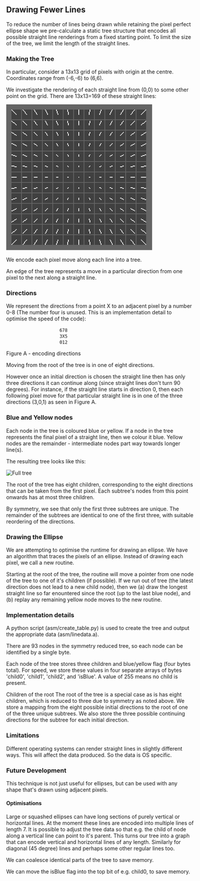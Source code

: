 ## Drawing Fewer Lines

To reduce the number of lines being drawn while retaining the pixel perfect ellipse shape we pre-calculate a static tree structure that encodes all possible straight line renderings from a fixed starting point. To limit the size of the tree, we limit the length of the straight lines.

### Making the Tree
In particular, consider a 13x13 grid of pixels with origin at the centre. Coordinates
range from (-6,-6) to (6,6).

We investigate the rendering of each straight line from (0,0) to some other point on
the grid. There are 13x13=169 of these straight lines:

![Straight lines](lines.png)

We encode each pixel move along each line into a tree.

An edge of the tree represents a move in a particular direction from one pixel to the next along a straight line.

### Directions
We represent the directions from a point X to an adjacent pixel by a number 0-8 (The
number four is unused. This is an implementation detail to optimise the speed of the
code):
```
                    678
                    3X5
                    012
```
Figure A - encoding directions

Moving from the root of the tree is in one of eight directions.

However once an initial direction is chosen the straight line then has only three directions it can continue along (since straight lines don't turn 90 degrees). For instance, if the straight line starts in direction 0, then each following pixel move for that particular straight line is in one of the three directions (3,0,1) as seen in Figure A.

### Blue and Yellow nodes
Each node in the tree is coloured blue or yellow. If a node in the tree represents the final pixel of a straight line, then we colour it blue. Yellow nodes are the remainder - intermediate nodes part way towards longer line(s).

The resulting tree looks like this:

![Full tree](tree.png)

The root of the tree has eight children, corresponding to the eight directions that can be taken from the first pixel. Each subtree's nodes from this point onwards has at most three children.

By symmetry, we see that only the first three subtrees are unique. The remainder of the subtrees are identical to one of the first three, with suitable reordering of the directions.

### Drawing the Ellipse
We are attempting to optimise the runtime for drawing an ellipse. We have an algorithm that traces the pixels of an ellipse. Instead of drawing each pixel, we call a new routine.

Starting at the root of the tree, the routine will move a pointer from one node of the tree to one of it's children (if possible). If we run out of tree (the latest direction does not lead to a new child node), then we (a) draw the longest straight line so far enountered since the root (up to the last blue node), and (b) replay any remaining yellow node moves to the new routine.

### Implementation details
A python script (asm/create_table.py) is used to create the tree and output the appropriate data (asm/linedata.a).

There are 93 nodes in the symmetry reduced tree, so each node can be identified by a single byte.

Each node of the tree stores three children and blue/yellow flag (four bytes total).
For speed, we store these values in four separate arrays of bytes 'child0', 'child1',
'child2', and 'isBlue'. A value of 255 means no child is present.

Children of the root
The root of the tree is a special case as is has eight children, which is reduced to three due to symmetry as noted above. We store a mapping from the eight possible initial directions to the root of one of the three unique subtrees. We also store the three possible continuing directions for the subtree for each initial direction.

### Limitations
Different operating systems can render straight lines in slightly different ways. This will affect the data produced. So the data is OS specific.

### Future Development ###
This technique is not just useful for ellipses, but can be used with any shape that's drawn using adjacent pixels.

#### Optimisations
Large or squashed ellipses can have long sections of purely vertical or horizontal lines. At the moment these lines are encoded into multiple lines of length 7. It is possible to adjust the tree data so that e.g. the child of node along a vertical line can point to it's parent. This turns our tree into a graph that can encode vertical and horizontal lines of any length. Similarly for diagonal (45 degree) lines and perhaps some other regular lines too.

We can coalesce identical parts of the tree to save memory.

We can move the isBlue flag into the top bit of e.g. child0, to save memory.
